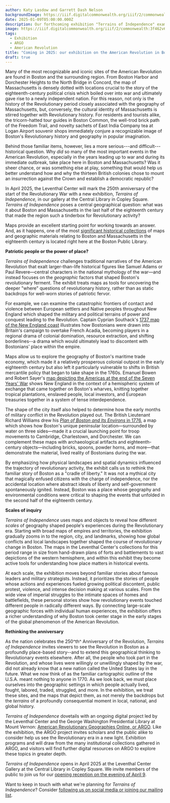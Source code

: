 ```yaml
---
author: Katy Lasdow and Garrett Dash Nelson
backgroundImage: https://iiif.digitalcommonwealth.org/iiif/2/commonwealth:3f462v68d/4857,1768,2119,1053/full/0/default.jpg
date: 2025-01-09T05:00:00.000Z
description: Our forthcoming exhibition "Terrains of Independence" examines the question of why Boston and Massachusetts became a tinderbox for Revolutionary activity
image: https://iiif.digitalcommonwealth.org/iiif/2/commonwealth:3f462v68d/4857,1768,2119,1053/full/0/default.jpg
tags:
  - Exhibition
  - ARGO
  - American Revolution
title: "Coming in 2025: our exhibition on the American Revolution in Boston"
draft: true
---
```


Many of the most recognizable and iconic sites of the American Revolution are found in Boston and the surrounding region. From Boston Harbor and Dorchester Heights to the North Bridge in Concord, the map of Massachusetts is densely dotted with locations crucial to the story of the eighteenth-century political crisis which boiled over into war and ultimately gave rise to a newly independent nation. For this reason, not only is the history of the Revolutionary period closely associated with the geography of Massachusetts, but, conversely, the cultural identity of Massachusetts is stirred together with Revolutionary history. For residents and tourists alike, the tricorn-hatted tour guides in Boston Common, the well-trod brick path of the Freedom Trail, and novelty sachets of East India Company tea at Logan Airport souvenir shops immediately conjure a recognizable image of Boston's Revolutionary history and geography in popular imagination.

Behind those familiar items, however, lies a more serious---and difficult---historical question. Why *did* so many of the most important events in the American Revolution, especially in the years leading up to war and during its immediate outbreak, take place here in Boston and Massachusetts? Was it sheer chance, or was something else at play, something that would help us better understand how and why the thirteen British colonies chose to mount an insurrection against the Crown and establish a democratic republic?

In April 2025, the Leventhal Center will mark the 250th anniversary of the start of the Revolutionary War with a new exhibition, *Terrains of Independence,* in our gallery at the Central Library in Copley Square. *Terrains of Independence* poses a central geographical question: what was it about Boston and Massachusetts in the last half of the eighteenth century that made the region such a tinderbox for Revolutionary activity?

Maps provide an excellent starting point for working towards an answer. And, as it happens, one of the most [significant historical collections](https://www.leventhalmap.org/collections/) of maps and geographic materials relating to Boston and Massachusetts in the eighteenth century is located right here at the Boston Public Library.

**Patriotic people or the power of place?**

*Terrains of Independence* challenges traditional narratives of the American Revolution that exalt larger-than-life historical figures like Samuel Adams or Paul Revere—central characters in the national mythology of the war—and instead focuses on the _geographic_ factors that shaped Boston's revolutionary ferment. The exhibit treats maps as tools for uncovering the deeper "where" questions of revolutionary history, rather than as static backdrops for well-worn stories of patriotic fervor.

For example, we can examine the catastrophic frontiers of contact and violence between European settlers and Native peoples throughout New England which shaped the military and political terrains of power and conquest leading to the Revolution. Captain Cyprian Southack's [1737 map of the New England coast](https://collections.leventhalmap.org/search/commonwealth:3f462t67x) illustrates how Bostonians were drawn into Britain's campaign to overtake French Acadia, becoming players in a regional drama of colonial domination, resource extraction, and shifting borderlines--a drama which would ultimately lead to discontent with Bostonians' place within the empire.

Maps allow us to explore the geography of Boston's maritime trade economy, which made it a relatively prosperous colonial outpost in the early eighteenth century but also left it particularly vulnerable to shifts in British mercantile policy that began to take shape in the 1760s. Emanuel Bowen and Robert Sayer's [map depicting the Americas at the end of the Seven Years' War](https://collections.leventhalmap.org/search/commonwealth:3f462v674) shows New England in the context of a hemispheric system of exchange that came together on Boston's wharves, knitting together tropical plantations, enslaved people, local investors, and European treasuries together in a system of tense interdependence.

The shape of the city itself also helped to determine how the early months of military conflict in the Revolution played out. The British Lieutenant Richard Williams drew his [*Plan of Boston and Its Environs* in 1776](https://www.digitalcommonwealth.org/search/commonwealth:3f462w352), a map which shows how Boston's unique peninsular location—surrounded by water on three sides—made it a crucial launching point for troop movements to Cambridge, Charlestown, and Dorchester. We can complement these maps with archaeological artifacts and eighteenth-century objects—including bricks, spoons, powder horns, and more—that demonstrate the material, lived reality of Bostonians during the war.

By emphasizing how physical landscapes and spatial dynamics influenced the trajectory of revolutionary activity, the exhibit calls us to rethink the familiar story of Boston as a "cradle of liberty." It was not a mythical city that magically enfused citizens with the charge of independence, nor the accidental location where abstract ideals of liberty and self-government spontaneously ignited. Instead, Boston was a place whose geography and environmental conditions were critical to shaping the events that unfolded in the second half of the eighteenth century.

**Scales of inquiry**

*Terrains of Independence* uses maps and objects to reveal how different *scales* of geography shaped people's experiences during the Revolutionary era. Starting with broad maps of empires and territories, the exhibition gradually zooms in to the region, city, and landmarks, showing how global conflicts and local landscapes together shaped the course of revolutionary change in Boston. The maps in the Leventhal Center's collections for this period range in size from hand-drawn plans of forts and battlements to vast depictions of the western hemisphere, and within this exhibit they become active tools for understanding how place matters in historical events.

At each scale, the exhibition moves beyond familiar stories about famous leaders and military strategists. Instead, it prioritizes the stories of people whose actions and experiences fueled growing political discontent, public protest, violence, and intense decision making at various scales. From the wide view of imperial struggles to the intimate spaces of homes and battlefields, these personal stories show how revolutionary events touched different people in radically different ways. By connecting large-scale geographic forces with individual human experiences, the exhibition offers a richer understanding of why Boston took center stage in the early stages of the global phenomenon of the American Revolution.

**Rethinking the anniversary**

As the nation celebrates the 250^th^ Anniversary of the Revolution, *Terrains of Independence* invites viewers to see the Revolution in Boston as a profoundly place-based story--and to extend this geographical thinking to Revolutionary events elsewhere. After all, the people who took part in the Revolution, and whose lives were willingly or unwillingly shaped by the war, did not already know that a new nation called the United States lay in the future. What we now think of as the familiar cartographic outline of the U.S.A. meant nothing to anyone in 1770. As we look back, we must place ourselves into the geographic settings in which people actually lived, fought, labored, traded, struggled, and more. In the exhibition, we treat these sites, and the maps that depict them, as not merely the backdrops but the _terrains_ of a profoundly consequential moment in local, national, and global history.

*Terrains of Independence* dovetails with an ongoing digital project led by the Leventhal Center and the George Washington Presidential Library at Mount Vernon: [American Revolutionary Geographies Online, or ARGO](https://www.argomaps.org). Like the exhibition, the ARGO project invites scholars and the public alike to consider help us see the Revolutionary era in a new light. Exhibition programs and will draw from the many institutional collections gathered in ARGO, and visitors will find further digital resources on ARGO to explore these topics in greater depth.

*Terrains of Independence* opens in April 2025 at the Leventhal Center Gallery at the Central Library in Copley Square. We invite members of the public to join us for our [opening reception on the evening of April 9](https://www.leventhalmap.org/event/opening-receptionterrains-of-independence-/).

Want to keep in touch with what we're planning for _Terrains of Independence_? Consider [following us on social media or joining our mailing list](https://www.leventhalmap.org/about/contact-connect/).
